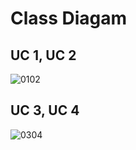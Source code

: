 # Class Diagam

## UC 1, UC 2
![0102](https://github.com/idealization/software-engineering/blob/4231851e484d722a6a5ee367251a5f42957127e7/Class_Diagram/01_basic/image/0102.jpg)

## UC 3, UC 4
![0304](https://github.com/idealization/software-engineering/blob/4231851e484d722a6a5ee367251a5f42957127e7/Class_Diagram/01_basic/image/0304.jpg)

